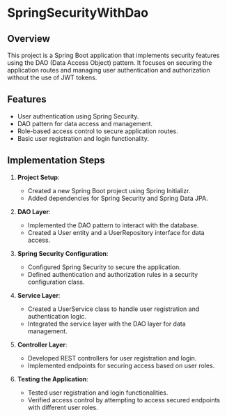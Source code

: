 # SpringSecurityWithDao

## Overview
This project is a Spring Boot application that implements security features using the DAO (Data Access Object) pattern. It focuses on securing the application routes and managing user authentication and authorization without the use of JWT tokens.

## Features
- User authentication using Spring Security.
- DAO pattern for data access and management.
- Role-based access control to secure application routes.
- Basic user registration and login functionality.

## Implementation Steps

1. **Project Setup**:
   - Created a new Spring Boot project using Spring Initializr.
   - Added dependencies for Spring Security and Spring Data JPA.

2. **DAO Layer**:
   - Implemented the DAO pattern to interact with the database.
   - Created a User entity and a UserRepository interface for data access.

3. **Spring Security Configuration**:
   - Configured Spring Security to secure the application.
   - Defined authentication and authorization rules in a security configuration class.

4. **Service Layer**:
   - Created a UserService class to handle user registration and authentication logic.
   - Integrated the service layer with the DAO layer for data management.

5. **Controller Layer**:
   - Developed REST controllers for user registration and login.
   - Implemented endpoints for securing access based on user roles.

6. **Testing the Application**:
   - Tested user registration and login functionalities.
   - Verified access control by attempting to access secured endpoints with different user roles.

